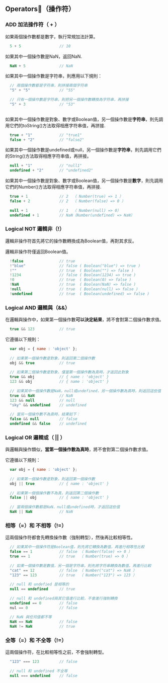 ## Operators（操作符）

### ADD 加法操作符（ + ）

如果兩個操作數都是數字，執行常規加法計算。

```javascript
  5 + 5                 // 10 
```

如果其中一個操作數是NaN，返回NaN.

```javascript
  NaN + 5               // NaN
```

如果其中一個操作數是字符串，則應用以下規則：

```javascript
  // 兩個操作數都是字符串，則拼接兩個字符串
  "5" + "5"             // "55"
  
  // 只有一個操作數是字符串，則把另一個操作數轉換為字符串，再拼接
  "5" + 3               // "53"
  
```

如果其中一個操作數是對象、數字或Boolean值，另一個操作數是**字符串**，則先調用它們的toString()方法取得相應字符串值，再拼接.

```javascript
  true + "1"            // "true1"
  false + "2"           // "false2"

```

如果其中一個操作數是undefined或null，另一個操作數是**字符串**，則先調用它們的String()方法取得相應字符串值，再拼接。

```javascript
  null + "1"            // "null1"
  undefined + "2"       // "undefined2"
```

如果其中一個操作數是對象、數字或Boolean值，另一個操作數是**數字**，則先調用它們的Number()方法取得相應字符串值，再拼接.

```javascript
  true + 1              // 2  （ Number(true) => 1 ）
  false + 2             // 2  （ Number(false) => 0 ）
  
  null + 1              // 1  （ Number(null) => 0）
  undefined + 1         // NaN（Number(undefined) => NaN）

```

### Logical NOT 邏輯非（!）

邏輯非操作符首先將它的操作數轉換成為Boolean值，再對其求反。

邏輯非操作符僅返回Boolean值。

```javascript
  !false                // true
  !"blue"               // false ( Boolean("blue") => true )
  !""                   // true  ( Boolean("") => false )
  !1234                 // false ( Boolean(1234) => true )
  !0                    // true  ( Boolean(0) => false )
  !NaN                  // true  ( Boolean(NaN) => false )
  !null                 // true  ( Boolean(null) => false )
  !undefined            // true  ( Boolean(undefined) => false )
```

### Logical AND 邏輯與（&&）

在邏輯與操作中，如果第一個操作數**可以決定結果**，將不會對第二個操作數求值。

```javascript
  true && 123           // true

```

它遵循以下規則：

```javascript
  var obj = { name : 'object' };
  
  // 如果第一個操作數是對象，則返回第二個操作數
  obj && true           // true 
  
  // 如果第二個操作數是對象，僅當第一個操作數為真時，才返回此對象
  true && obj           // { name : 'object' }
  123 && obj            // { name : 'object' }
  
  // 如果其中一個操作數是NaN，null或undefined，另一個操作數為真時，則返回這些值
  true && NaN           // NaN
  123 && null           // null
  "sky" && undefined    // undefined
  
  // 當另一個操作數不為真時，結果如下：
  false && null         // false
  undefined && false    // undefined
```

### Logical OR 邏輯或（ || ）

與邏輯與操作類似，**當第一個操作數為真時**，將不會對第二個操作數求值。

它遵循以下規則：

```javascript
  var obj = { name : 'object' };
  
  // 如果第一個操作數是對象，則返回第一個操作數
  obj || true           // { name : 'object' } 
  
  // 如果第一個個操作數不為真，則返回第二個操作數
  false || obj          // { name : 'object' }
  
  // 當兩個操作數都是NaN、null或undefined時，才返回這些值
  NaN || NaN            // NaN

```

### 相等（=）和 不相等（!=）

這兩個操作符都會先轉換操作數（強制轉型），然後再比較相等性。

```javascript
  // 如果其中一個操作符是Boolean值，則先將它轉換為數值，再進行相等性比較
  false == 1            // false （ Number(false) => 0 ）
  true == 1             // true  （ Number(true) => 0 ）
  
  // 如果一個操作數是數值，另一個是字符串，則先將字符串轉換為數值，再進行比較
  "cat" == 12           // false （ Number("cat") => NaN ）
  "123" == 123          // true  （ Number("123") => 123 ）
  
  // null 和 undefied 是相等的
  null == undefined     // true
  
  // null 和 undefined與其它值進行比較，不會進行強制轉換
  undefined == 0        // false
  nul == 0              // false
  
  // NaN 與任何值都不等
  NaN == NaN            // false
  NaN != NaN            // true

```

### 全等（=）和 不全等（!=）

這兩個操作符，在比較相等性之前，不會強制轉型。

```javascript
  "123" === 123         // false
  
  // null 和 undefined 不全等
  null === undefined    // false
```